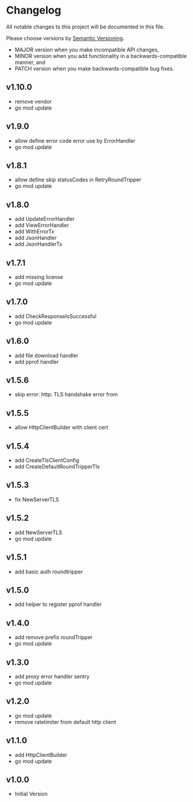 # Changelog

All notable changes to this project will be documented in this file.

Please choose versions by [Semantic Versioning](http://semver.org/).

* MAJOR version when you make incompatible API changes,
* MINOR version when you add functionality in a backwards-compatible manner, and
* PATCH version when you make backwards-compatible bug fixes.

## v1.10.0

- remove vendor
- go mod update

## v1.9.0

- allow define error code error use by ErrorHandler
- go mod update

## v1.8.1

- allow define skip statusCodes in RetryRoundTripper
- go mod update

## v1.8.0

- add UpdateErrorHandler
- add ViewErrorHandler
- add WithErrorTx
- add JsonHandler
- add JsonHandlerTx

## v1.7.1

- add missing license
- go mod update

## v1.7.0

- add CheckResponseIsSuccessful
- go mod update

## v1.6.0

- add file download handler
- add pprof handler

## v1.5.6

- skip error: http: TLS handshake error from

## v1.5.5

- allow HttpClientBuilder with client cert

## v1.5.4

- add CreateTlsClientConfig
- add CreateDefaultRoundTripperTls

## v1.5.3

- fix NewServerTLS

## v1.5.2

- add NewServerTLS
- go mod update

## v1.5.1

- add basic auth roundtripper

## v1.5.0

- add helper to register pprof handler

## v1.4.0

- add remove prefix roundTripper
- go mod update

## v1.3.0

- add proxy error handler sentry
- go mod update

## v1.2.0

- go mod update
- remove ratelimiter from default http client

## v1.1.0

- add HttpClientBuilder
- go mod update

## v1.0.0

- Initial Version
